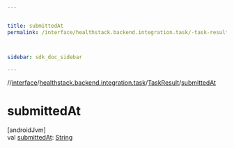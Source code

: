 ```yaml
---


title: submittedAt
permalink: /interface/healthstack.backend.integration.task/-task-result/submitted-at.html



sidebar: sdk_doc_sidebar

---
```



//[interface](/bi_interface.html)/[healthstack.backend.integration.task](../index.html)/[TaskResult](index.html)/[submittedAt](submitted-at.html)



# submittedAt



[androidJvm]\
val [submittedAt](submitted-at.html): [String](https://kotlinlang.org/api/latest/jvm/stdlib/kotlin/-string/index.html)






